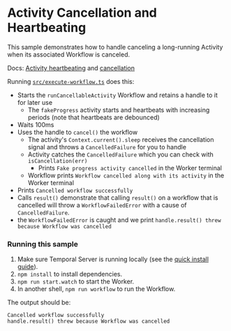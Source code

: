 # Activity Cancellation and Heartbeating

This sample demonstrates how to handle canceling a long-running Activity when its associated Workflow is canceled.

Docs: [Activity heartbeating](https://docs.temporal.io/docs/typescript/activities#heartbeating) and [cancellation](https://docs.temporal.io/docs/typescript/activities#activity-cancellation)

Running [`src/execute-workflow.ts`](./src/execute-workflow.ts) does this:

- Starts the `runCancellableActivity` Workflow and retains a handle to it for later use
  - The `fakeProgress` activity starts and heartbeats with increasing periods (note that heartbeats are debounced)
- Waits 100ms
- Uses the handle to `cancel()` the workflow
  - The activity's `Context.current().sleep` receives the cancellation signal and throws a `CancelledFailure` for you to handle
  - Activity catches the `CancelledFailure` which you can check with `isCancellation(err)`
    - Prints `Fake progress activity cancelled` in the Worker terminal
  - Workflow prints `Workflow cancelled along with its activity` in the Worker terminal
- Prints `Cancelled workflow successfully`
- Calls `result()` demonstrate that calling `result()` on a workflow that is cancelled will throw a `WorkflowFailedError`
  with a cause of `CancelledFailure`.
- the `WorkflowFailedError` is caught and we print `handle.result() threw because Workflow was cancelled`

### Running this sample

1. Make sure Temporal Server is running locally (see the [quick install guide](https://docs.temporal.io/docs/server/quick-install/)).
1. `npm install` to install dependencies.
1. `npm run start.watch` to start the Worker.
1. In another shell, `npm run workflow` to run the Workflow.

The output should be:

```
Cancelled workflow successfully
handle.result() threw because Workflow was cancelled
```
